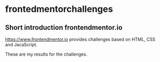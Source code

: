 # frontedmentorchallenges

## Short introduction frontendmentor.io
https://www.frontendmentor.io provides challenges based on HTML, CSS and JacaScript. 


These are my results for the challenges.
